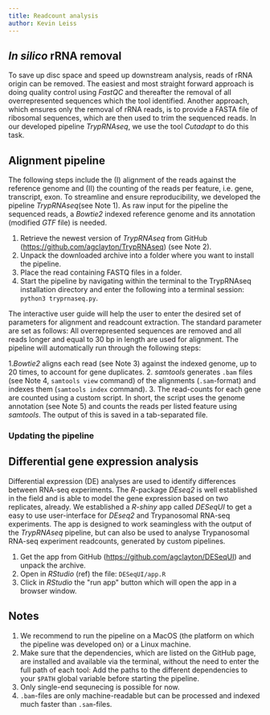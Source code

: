 ```yaml
---
title: Readcount analysis
author: Kevin Leiss
---
```


<!-- 
Removal of rRNA
Alignment pipeline
DeSeqU1: including changing the defaults, database used, and the gene lists
Cluster Viewer (also including updating)
-->


## _In silico_ rRNA removal
To save up disc space and speed up downstream analysis, reads of rRNA origin can be removed. 
The easiest and most straight forward approach is doing quality control using _FastQC_ and thereafter the removal of all overrepresented sequences which the tool identified. 
Another approach, which ensures only the removal of rRNA reads, is to provide a FASTA file of ribosomal sequences, which are then used to trim the sequenced reads.
In our developed pipeline _TrypRNAseq_, we use the tool _Cutadapt_ to do this task.

## Alignment pipeline
The following steps include the (I) alignment of the reads against the reference genome and (II) the counting of the reads per feature, i.e. gene, transcript, exon.
To streamline and ensure reproducibility, we developed the pipeline _TrypRNAseq_(see Note 1). 
As raw input for the pipeline the sequenced reads, a _Bowtie2_ indexed reference genome and its annotation (modified _GTF_ file) is needed.
<!-- How to generate the index and get the GTF file? -->


1. Retrieve the newest version of _TrypRNAseq_ from GitHub (https://github.com/agclayton/TrypRNAseq) (see Note 2).
2. Unpack the downloaded archive into a folder where you want to install the pipeline.
3. Place the read containing FASTQ files in a folder.
4. Start the pipeline by navigating within the terminal to the TrypRNAseq installation directory and enter the following into a terminal session: `python3 tryprnaseq.py`.

The interactive user guide will help the user to enter the desired set of parameters for alignment and readcount extraction. The standard parameter are set as follows: All overrepresented sequences are removed and all reads longer and equal to 30 bp in length are used for alignment. 
The pipeline will automatically run through the following steps:


1._Bowtie2_ aligns each read (see Note 3) against the indexed genome, up to 20 times, to account for gene duplicates. 
2. _samtools_ generates `.bam` files (see Note 4, `samtools view` command) of the alignments (`.sam`-format) and indexes them (`samtools index` command).
3. The read-counts for each gene are counted using a custom script. In short, the script uses the genome annotation (see Note 5) and counts the reads per listed feature using _samtools_. The output of this is saved in a tab-separated file.

### Updating the pipeline
<!-- 
1. Index genome
2. generate annotation GTF file
 -->

## Differential gene expression analysis
Differential expression (DE) analyses are used to identify differences between RNA-seq experiments.
The _R_-package _DEseq2_ is well established in the field and is able to model the gene expression based on two replicates, already.
We established a _R-shiny_ app called _DESeqUI_ to get a easy to use user-interface for _DEseq2_ and Trypanosomal RNA-seq experiments.
The app is designed to work seamingless with the output of the _TrypRNAseq_ pipeline, but can also be used to analyse Trypanosomal RNA-seq experiment readcounts, generated by custom pipelines.

1. Get the app from GitHub (https://github.com/agclayton/DESeqUI) and unpack the archive.
2. Open in _RStudio_ (ref) the file: `DESeqUI/app.R`
3. Click in _RStudio_ the "run app" button which will open the app in a browser window.

## Notes
1. We recommend to run the pipeline on a MacOS (the platform on which the pipeline was developed on) or a Linux machine. 
2. Make sure that the dependencies, which are listed on the GitHub page, are installed and available via the terminal, without the need to enter the full path of each tool: Add the paths to the different dependencies to your `$PATH` global variable before starting the pipeline. 
3. Only single-end sequnecing is possible for now.
4. `.bam`-files are only machine-readable but can be processed and indexed much faster than `.sam`-files.
